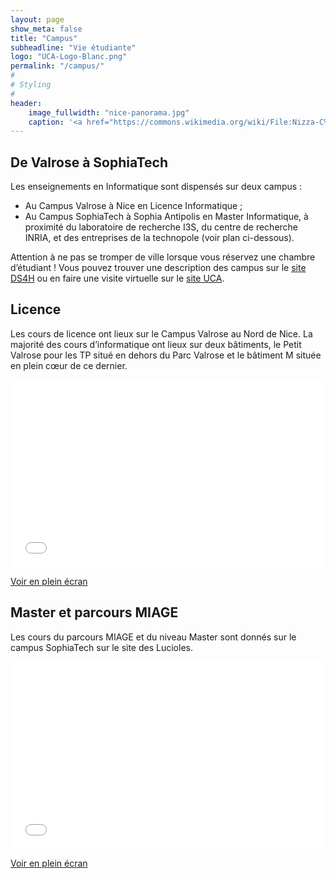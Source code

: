 ```yaml
---
layout: page
show_meta: false
title: "Campus"
subheadline: "Vie étudiante"
logo: "UCA-Logo-Blanc.png"
permalink: "/campus/"
#
# Styling
#
header:
    image_fullwidth: "nice-panorama.jpg"
    caption: '<a href="https://commons.wikimedia.org/wiki/File:Nizza-C%C3%B4te_d%27Azur_(cropped).jpg">© Tobi 87</a> (CC BY-SA 3.0)'
---
```




## De Valrose à SophiaTech

Les enseignements en Informatique sont dispensés sur deux campus :
- Au Campus Valrose à Nice en Licence Informatique ;
- Au Campus SophiaTech à Sophia Antipolis en Master Informatique, à proximité du laboratoire de recherche I3S, du centre de recherche INRIA, et des entreprises de la technopole (voir plan ci-dessous).

Attention à ne pas se tromper de ville lorsque vous réservez une
chambre d’étudiant ! Vous pouvez trouver une description des campus
sur le [site DS4H](https://ds4h.univ-cotedazur.fr/formation/vie-etudiante-1) ou en
faire une visite virtuelle sur le [site UCA](https://univ-cotedazur.fr/visite-des-campus).



## Licence

Les cours de licence ont lieux sur le Campus Valrose au Nord de Nice. La majorité des cours d’informatique ont lieux sur deux bâtiments, le Petit Valrose pour les TP situé en dehors du Parc Valrose et le bâtiment M située en plein cœur de ce dernier.



<iframe width="100%" height="300px" frameborder="0" allowfullscreen allow="geolocation" src="//umap.openstreetmap.fr/fr/map/up-info-campus-valrose_931694?scaleControl=false&miniMap=false&scrollWheelZoom=true&zoomControl=true&allowEdit=false&moreControl=true&searchControl=null&tilelayersControl=null&embedControl=null&datalayersControl=null&onLoadPanel=undefined&captionBar=false&captionMenus=true"></iframe><p><a href="//umap.openstreetmap.fr/fr/map/up-info-campus-valrose_931694">Voir en plein écran</a></p>

## Master et parcours MIAGE

Les cours du parcours MIAGE et du niveau Master sont donnés sur le
campus SophiaTech sur le site des Lucioles.

<iframe width="100%" height="300px" frameborder="0" allowfullscreen allow="geolocation" src="//umap.openstreetmap.fr/fr/map/up-info-sophatech_931416?scaleControl=false&miniMap=false&scrollWheelZoom=true&zoomControl=true&allowEdit=false&moreControl=true&searchControl=null&tilelayersControl=null&embedControl=null&datalayersControl=null&onLoadPanel=undefined&captionBar=false&captionMenus=true"></iframe><p><a href="//umap.openstreetmap.fr/fr/map/up-info-sophatech_931416">Voir en plein écran</a></p>

